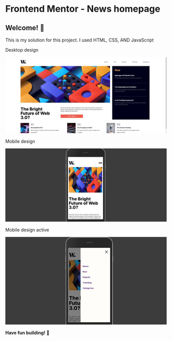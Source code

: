# Frontend Mentor - News homepage
## Welcome! 👋

  This is my solution for this project. 
  I used HTML, CSS, AND JavaScript

  Desktop design

![Design preview for the News homepage coding challenge](./design/img-1.jpeg)

  Mobile design

![](./design/img-2.jpeg)

  Mobile design active

![](./design/img-3.jpeg)




**Have fun building!** 🚀
